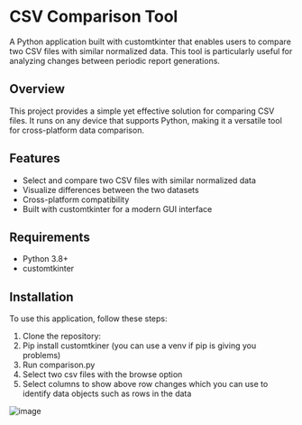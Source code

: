 # CSV Comparison Tool

A Python application built with customtkinter that enables users to compare two CSV files with similar normalized data. This tool is particularly useful for analyzing changes between periodic report generations.

## Overview
This project provides a simple yet effective solution for comparing CSV files. It runs on any device that supports Python, making it a versatile tool for cross-platform data comparison.

## Features
- Select and compare two CSV files with similar normalized data
- Visualize differences between the two datasets
- Cross-platform compatibility
- Built with customtkinter for a modern GUI interface

## Requirements
- Python 3.8+
- customtkinter

## Installation
To use this application, follow these steps:

1. Clone the repository:
2. Pip install customtkiner (you can use a venv if pip is giving you problems)
3. Run comparison.py
4. Select two csv files with the browse option
5. Select columns to show above row changes which you can use to identify data objects such as rows in the data

![image](https://github.com/user-attachments/assets/56b9eabd-f0aa-405e-9997-0a8872ae7d8e)

